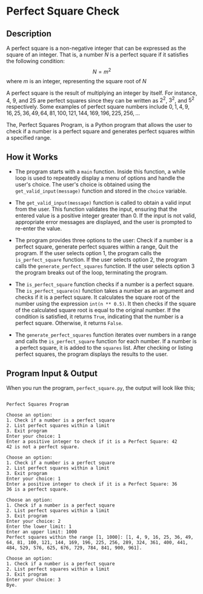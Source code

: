 # Perfect Square Check

## Description

A perfect square is a non-negative integer that can be expressed as the square of an integer. That is, a number $N$ is a perfect square if it satisfies the following condition:
$$N = m^2$$
where $m$ is an integer, representing the square root of $N$

A perfect square is the result of multiplying an integer by itself. For instance, $4$, $9$, and $25$ are perfect squares since they can be written as $2^2$, $3^2$, and $5^2$ respectively. Some examples of perfect square numbers include $0, 1, 4, 9, 16, 25, 36, 49, 64, 81, 100, 121, 144, 169, 196, 225, 256, \ldots$

The, Perfect Squares Program, is a Python program that allows the user to check if a number is a perfect square and generates perfect squares within a specified range.


## How it Works

- The program starts with a `main` function. Inside this function, a while loop is used to repeatedly display a menu of options and handle the user's choice. The user's choice is obtained using the `get_valid_input(message)` function and stored in the `choice` variable.

- The `get_valid_input(message)` function is called to obtain a valid input from the user. This function validates the input, ensuring that the entered value is a positive integer greater than 0. If the input is not valid, appropriate error messages are displayed, and the user is prompted to re-enter the value.

- The program provides three options to the user: Check if a number is a perfect square, generate perfect squares within a range, Quit the program. If the user selects option 1, the program calls the `is_perfect_square` function. If the user selects option 2, the program calls the `generate_perfect_squares` function. If the user selects option 3 the program breaks out of the loop, terminating the program.

- The `is_perfect_square` function checks if a number is a perfect square. The `is_perfect_square(n)` function takes a number as an argument and checks if it is a perfect square. It calculates the square root of the number using the expression `int(n ** 0.5)`. It then checks if the square of the calculated square root is equal to the original number. If the condition is satisfied, it returns `True`, indicating that the number is a perfect square. Otherwise, it returns `False`.

- The `generate_perfect_squares` function iterates over numbers in a range and calls the `is_perfect_square` function for each number. If a number is a perfect square, it is added to the `squares` list. After checking or listing perfect squares, the program displays the results to the user.


## Program Input & Output

When you run the program, `perfect_square.py`, the output will look like this;

```

Perfect Squares Program

Choose an option:
1. Check if a number is a perfect square
2. List perfect squares within a limit
3. Exit program
Enter your choice: 1
Enter a positive integer to check if it is a Perfect Square: 42
42 is not a perfect square.

Choose an option:
1. Check if a number is a perfect square
2. List perfect squares within a limit
3. Exit program
Enter your choice: 1
Enter a positive integer to check if it is a Perfect Square: 36
36 is a perfect square.

Choose an option:
1. Check if a number is a perfect square
2. List perfect squares within a limit
3. Exit program
Enter your choice: 2
Enter the lower limit: 1
Enter an upper limit: 1000
Perfect squares within the range [1, 1000]: [1, 4, 9, 16, 25, 36, 49, 64, 81, 100, 121, 144, 169, 196, 225, 256, 289, 324, 361, 400, 441, 484, 529, 576, 625, 676, 729, 784, 841, 900, 961].

Choose an option:
1. Check if a number is a perfect square
2. List perfect squares within a limit
3. Exit program
Enter your choice: 3
Bye.
```